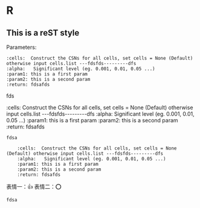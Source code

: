 R
=======

This is a reST style
---------------------

Parameters:

    :cells:  Construct the CSNs for all cells, set cells = None (Default) otherwise input cells.list ---fdsfds---------dfs
    :alpha:   Significant level (eg. 0.001, 0.01, 0.05 ...)
    :param1: this is a first param
    :param2: this is a second param
    :return: fdsafds

fds

:cells:  Construct the CSNs for all cells, set cells = None (Default) otherwise input cells.list ---fdsfds---------dfs
:alpha:   Significant level (eg. 0.001, 0.01, 0.05 ...)
:param1: this is a first param
:param2: this is a second param
:return: fdsafds

`fdsa`

        :cells:  Construct the CSNs for all cells, set cells = None (Default) otherwise input cells.list ---fdsfds---------dfs
        :alpha:   Significant level (eg. 0.001, 0.01, 0.05 ...)
        :param1: this is a first param
        :param2: this is a second param
        :return: fdsafds
  
表情一：:+1:
表情二：:o:
  
`fdsa`
  
